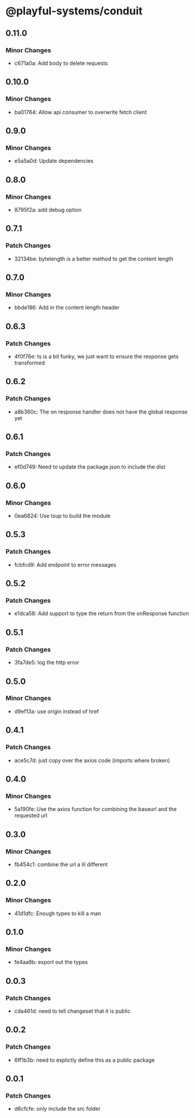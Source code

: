 # @playful-systems/conduit

## 0.11.0

### Minor Changes

- c671a0a: Add body to delete requests

## 0.10.0

### Minor Changes

- ba01764: Allow api consumer to overwrite fetch client

## 0.9.0

### Minor Changes

- e5a5a0d: Update dependencies

## 0.8.0

### Minor Changes

- 8795f2a: add debug option

## 0.7.1

### Patch Changes

- 32134be: bytelength is a better method to get the content length

## 0.7.0

### Minor Changes

- bbde186: Add in the content length header

## 0.6.3

### Patch Changes

- 4f0f76e: ts is a bit funky, we just want to ensure the response gets transformed

## 0.6.2

### Patch Changes

- a8b360c: The on response handler does not have the global response yet

## 0.6.1

### Patch Changes

- ef0d749: Need to update the package.json to include the dist

## 0.6.0

### Minor Changes

- 0ea6824: Use tsup to build the module

## 0.5.3

### Patch Changes

- fcbfcd9: Add endpoint to error messages

## 0.5.2

### Patch Changes

- e1dca58: Add support to type the return from the onResponse function

## 0.5.1

### Patch Changes

- 3fa7de5: log the http error

## 0.5.0

### Minor Changes

- d9ef13a: use origin instead of href

## 0.4.1

### Patch Changes

- ace5c7d: just copy over the axios code (imports where broken)

## 0.4.0

### Minor Changes

- 5a190fe: Use the axios function for combining the baseurl and the requested url

## 0.3.0

### Minor Changes

- fb454c1: combine the url a lil different

## 0.2.0

### Minor Changes

- 41d1dfc: Enough types to kill a man

## 0.1.0

### Minor Changes

- fe4aa9b: export out the types

## 0.0.3

### Patch Changes

- cda461d: need to tell changeset that it is public

## 0.0.2

### Patch Changes

- 6ff1b3b: need to explictly define this as a public package

## 0.0.1

### Patch Changes

- d6cfcfe: only include the src folder
